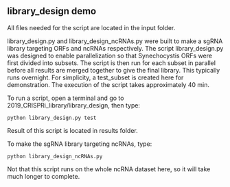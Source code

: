 ## library_design demo

All files needed for the script are located in the input folder. 

library_design.py and library_design_ncRNAs.py were built to make a sgRNA library targeting ORFs and ncRNAs respectively. The script library_design.py was designed to enable parallelization so that Synechocystis ORFs were first divided into subsets. The script is then run for each subset in parallel before all results are merged together to give the final library. This typically runs overnight. For simplicity, a test_subset is created here for demonstration. The execution of the script takes approximately 40 min.

To run a script, open a terminal and go to 2019_CRISPRi_library/library_design, then type:

`python library_design.py test`

Result of this script is located in results folder.

To make the sgRNA library targeting ncRNAs, type:

`python library_design_ncRNAs.py`

Not that this script runs on the whole ncRNA dataset here, so it will take much longer to complete.
